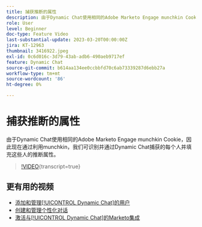 ```yaml
---
title: 捕获推断的属性
description: 由于Dynamic Chat使用相同的Adobe Marketo Engage munchkin Cookie，因此现在通过利用munchkin，我们可识别并通过Dynamic Chat捕获的每个人并填充这些人的推断属性
role: User
level: Beginner
doc-type: Feature Video
last-substantial-update: 2023-03-20T00:00:00Z
jira: KT-12963
thumbnail: 3416922.jpeg
exl-id: 0c6d016c-3d79-43ab-adb6-490aeb9717ef
feature: Dynamic Chat
source-git-commit: b614aa134ee0ccbbfd70c6ab73339287d6ebb27a
workflow-type: tm+mt
source-wordcount: '86'
ht-degree: 0%

---
```


# 捕获推断的属性

由于Dynamic Chat使用相同的Adobe Marketo Engage munchkin Cookie，因此现在通过利用munchkin，我们可识别并通过Dynamic Chat捕获的每个人并填充这些人的推断属性。

>[!VIDEO](https://video.tv.adobe.com/v/3416922/?quality=12&learn=on){transcript=true}

## 更有用的视频

* [添加和管理[!UICONTROL Dynamic Chat]的用户](user-management.md)
* [创建和管理个性化对话](dialogue-management.md)
* [激活与[!UICONTROL Dynamic Chat]的Marketo集成](marketo-integration.md)
